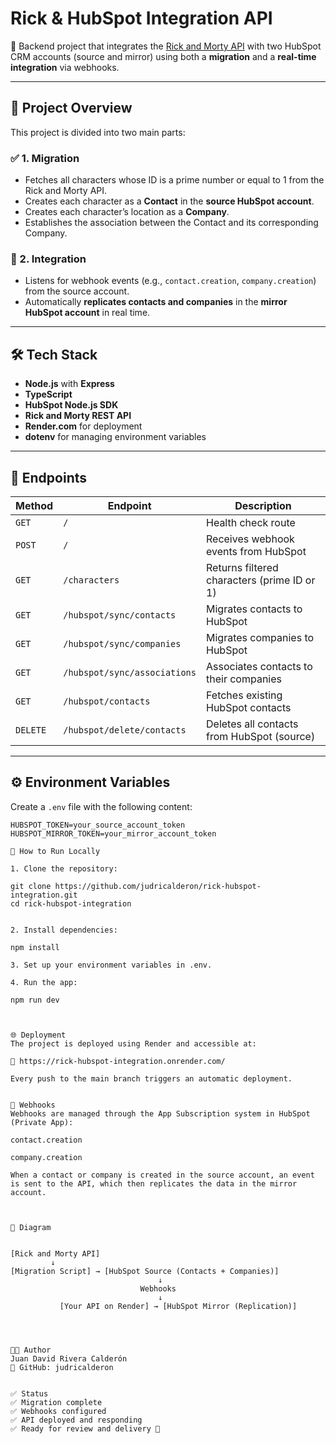 # Rick & HubSpot Integration API

🚀 Backend project that integrates the [Rick and Morty API](https://rickandmortyapi.com/) with two HubSpot CRM accounts (source and mirror) using both a **migration** and a **real-time integration** via webhooks.

---

## 📌 Project Overview

This project is divided into two main parts:

### ✅ 1. **Migration**
- Fetches all characters whose ID is a prime number or equal to 1 from the Rick and Morty API.
- Creates each character as a **Contact** in the **source HubSpot account**.
- Creates each character’s location as a **Company**.
- Establishes the association between the Contact and its corresponding Company.

### 🔄 2. **Integration**
- Listens for webhook events (e.g., `contact.creation`, `company.creation`) from the source account.
- Automatically **replicates contacts and companies** in the **mirror HubSpot account** in real time.

---

## 🛠️ Tech Stack

- **Node.js** with **Express**
- **TypeScript**
- **HubSpot Node.js SDK**
- **Rick and Morty REST API**
- **Render.com** for deployment
- **dotenv** for managing environment variables

---

## 🚀 Endpoints

| Method | Endpoint                             | Description                                      |
|--------|--------------------------------------|--------------------------------------------------|
| `GET`  | `/`                                  | Health check route                              |
| `POST` | `/`                                  | Receives webhook events from HubSpot            |
| `GET`  | `/characters`                        | Returns filtered characters (prime ID or 1)     |
| `GET`  | `/hubspot/sync/contacts`             | Migrates contacts to HubSpot                    |
| `GET`  | `/hubspot/sync/companies`            | Migrates companies to HubSpot                   |
| `GET`  | `/hubspot/sync/associations`         | Associates contacts to their companies          |
| `GET`  | `/hubspot/contacts`                  | Fetches existing HubSpot contacts               |
| `DELETE` | `/hubspot/delete/contacts`         | Deletes all contacts from HubSpot (source)      |

---

## ⚙️ Environment Variables

Create a `.env` file with the following content:

```env
HUBSPOT_TOKEN=your_source_account_token
HUBSPOT_MIRROR_TOKEN=your_mirror_account_token

🧪 How to Run Locally

1. Clone the repository:

git clone https://github.com/judricalderon/rick-hubspot-integration.git
cd rick-hubspot-integration


2. Install dependencies:

npm install

3. Set up your environment variables in .env.

4. Run the app:

npm run dev



🌐 Deployment
The project is deployed using Render and accessible at:

🔗 https://rick-hubspot-integration.onrender.com/

Every push to the main branch triggers an automatic deployment.


🔔 Webhooks
Webhooks are managed through the App Subscription system in HubSpot (Private App):

contact.creation

company.creation

When a contact or company is created in the source account, an event is sent to the API, which then replicates the data in the mirror account.



🧠 Diagram


[Rick and Morty API]
         ↓
[Migration Script] → [HubSpot Source (Contacts + Companies)]
                                 ↓
                             Webhooks
                                 ↓
           [Your API on Render] → [HubSpot Mirror (Replication)]




🧑‍💻 Author
Juan David Rivera Calderón
💼 GitHub: judricalderon


✅ Status
✅ Migration complete
✅ Webhooks configured
✅ API deployed and responding
✅ Ready for review and delivery 🎉








